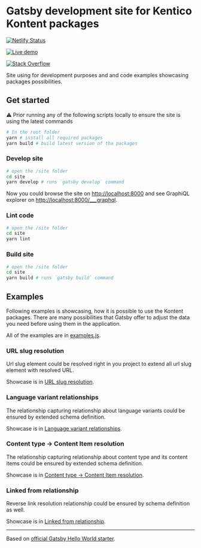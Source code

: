 # Gatsby development site for Kentico Kontent packages

[![Netlify Status](https://api.netlify.com/api/v1/badges/f1a1ebfd-e0c7-4f52-9705-974e605fb8d4/deploy-status)](https://app.netlify.com/sites/gatsby-starter-kontent-hello-world/deploys)

[![Live demo](https://img.shields.io/badge/-Live%20Demo-brightgreen.svg)](https://gatsby-starter-kontent-hello-world.netlify.com/)

[![Stack Overflow](https://img.shields.io/badge/Stack%20Overflow-ASK%20NOW-FE7A16.svg?logo=stackoverflow&logoColor=white)](https://stackoverflow.com/tags/kentico-kontent)

Site using for development purposes and and code examples showcasing packages possibilities.

## Get started

:warning: Prior running any of the following scripts locally to ensure the site is using the latest commands

```sh
# In the root folder
yarn # install all required packages
yarn build # build latest version of tha packages

```

### Develop site

```sh
# open the /site folder
cd site
yarn develop # runs `gatsby develop` command
```

Now you could browse the site on <http://localhost:8000> and see GraphiQL explorer on <http://localhost:8000/___graphql>.

### Lint code

```sh
# open the /site folder
cd site
yarn lint
```

### Build site

```sh
# open the /site folder
cd site
yarn build # runs `gatsby build` command
```

## Examples

Following examples is showcasing, how it is possible to use the Kontent packages. There are many possibilities that Gatsby offer to adjust the data you need before using them in the application.

All of the examples are in [examples.js](examples.js).

### URL slug resolution

Url slug element could be resolved right in you project to extend all url slug element with resolved URL.

Showcase is in [URL slug resolution](./example-resolve-url-slugs.js).

### Language variant relationships

The relationship capturing relationship about language variants could be ensured by extended schema definition.

Showcase is in [Language variant relationships](./example-languages-link.js).

### Content type -> Content Item resolution

The relationship capturing relationship about content type and its content items could be ensured by extended schema definition.

Showcase is in [Content type -> Content Item resolution](./example-type-items-link.js).

### Linked from relationship

Reverse link resolution relationship could be ensured by schema definition as well.

Showcase is in [Linked from relationship](./example-used-by-content-item-link.js).

---
Based on [official Gatsby Hello World starter](https://github.com/gatsbyjs/gatsby-starter-hello-world).
